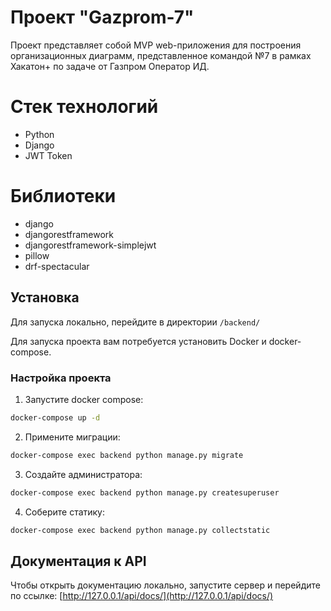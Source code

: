 # Проект "Gazprom-7"

Проект представляет собой MVP web-приложения для построения организационных диаграмм, представленное командой №7 в рамках Хакатон+ по задаче от Газпром Оператор ИД.

# Стек технологий

- Python
- Django
- JWT Token

# Библиотеки

- django
- djangorestframework
- djangorestframework-simplejwt
- pillow
- drf-spectacular

## Установка

Для запуска локально, перейдите в директории `/backend/`

Для запуска проекта вам потребуется установить Docker и docker-compose.

### Настройка проекта

1. Запустите docker compose:

```bash
docker-compose up -d
```

2. Примените миграции:

```bash
docker-compose exec backend python manage.py migrate
```

3. Создайте администратора:

```bash
docker-compose exec backend python manage.py createsuperuser
```

4. Соберите статику:

```bash
docker-compose exec backend python manage.py collectstatic
```

## Документация к API

Чтобы открыть документацию локально, запустите сервер и перейдите по ссылке:
[http://127.0.0.1/api/docs/](http://127.0.0.1/api/docs/)
